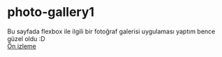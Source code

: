 # photo-gallery1

<p>Bu sayfada flexbox ile ilgili bir fotoğraf galerisi uygulaması yaptım bence güzel oldu :D
<br>
<a href="https://yunsemrecetin.github.io/photo-gallery1/" target="_blank">Ön izleme</a>
</p>
